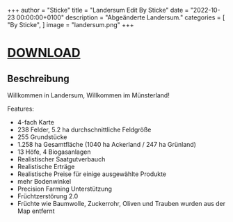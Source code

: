 +++
author = "Sticke"
title = "Landersum Edit By Sticke"
date = "2022-10-23 00:00:00+0100"
description = "Abgeänderte Landersum."
categories = [
    "By Sticke",
]
image = "landersum.png"
+++
# [DOWNLOAD](https://magentacloud.de/s/BA38qj9wDTxE3xe/download?path=%2FBy%20Sticke&files=FS22_LandersumEditBySticke.zip)

## Beschreibung

Willkommen in Landersum, Willkommen im Münsterland!

Features:
- 4-fach Karte
- 238 Felder, 5.2 ha durchschnittliche Feldgröße
- 255 Grundstücke
- 1.258 ha Gesamtfläche (1040 ha Ackerland / 247 ha Grünland)
- 13 Höfe, 4 Biogasanlagen
- Realistischer Saatgutverbauch
- Realistische Erträge
- Realistische Preise für einige ausgewählte Produkte
- mehr Bodenwinkel
- Precision Farming Unterstützung
- Früchtzerstörung 2.0
- Früchte wie Baumwolle, Zuckerrohr, Oliven und Trauben wurden aus der Map entfernt
